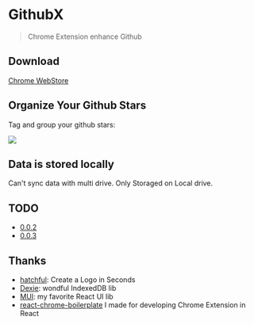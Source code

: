 # GithubX

> Chrome Extension enhance Github

## Download

[Chrome WebStore](https://chrome.google.com/webstore/detail/githubx/nmcddfeclkbhehidjoadbmkaajoppapo)

## Organize Your Github Stars

Tag and group your github stars:

![](https://i.imgur.com/dZlYXCi.png)

## Data is stored locally

Can't sync data with multi drive.
Only Storaged on Local drive.

## TODO

* [0.0.2](https://github.com/riskers/github-plus-extension/projects/1)
* [0.0.3](https://github.com/riskers/github-plus-extension/projects/3)

## Thanks

* [hatchful](https://hatchful.shopify.com/): Create a Logo in Seconds
* [Dexie](https://dexie.org/): wondful IndexedDB lib
* [MUI](https://mui.com/): my favorite React UI lib
* [react-chrome-boilerplate](https://github.com/riskers/react-chrome-boilerplate) I made for developing Chrome Extension in React
